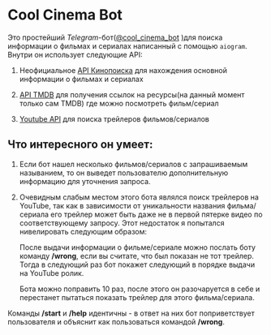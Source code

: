 # Cool Cinema Bot
Это простейший *Telegram*-бот([@cool_cinema_bot](https://t.me/cool_cinema_bot) )для поиска информации о фильмах и сериалах написанный с помощью `aiogram`. 
Внутри он использует следующие API:

1. Неофициальное [API Кинопоиска](https://kinopoiskapiunofficial.tech/) для нахождения основной информации 
о фильмах и сериалах
2. [API TMDB](https://developers.themoviedb.org/3) для получения ссылок на ресурсы(на данный момент только сам TMDB)
где можно посмотреть фильм/сериал
   
3. [Youtube API](https://console.developers.google.com/apis/library/youtube.googleapis.com?q=you&id=125bab65-cfb6-4f25-9826-4dcc309bc508&project=cool-cinema-bot)
для поиска трейлеров фильмов/сериалов
   
## Что интересного он умеет:
1. Если бот нашел несколько фильмов/сериалов с запрашиваемым называнием, то он выведет пользователю дополнительную
информацию для уточнения запроса.
2. Очевидным слабым местом этого бота являлся поиск трейлеров на YouTube, так как в зависимости
от уникальности названия фильма/сериала его трейлер может быть даже не в первой пятерке
видео по соответствующему запросу. Этот недостаток я попытался нивелировать следующим образом:

   После выдачи информации о фильме/сериале можно послать боту команду **/wrong**, если вы считате, что 
был показан не тот трейлер. Тогда в следующий раз бот покажет следующий в порядке выдачи на YouTube ролик. 
   
    Бота можно 
поправить 10 раз, после этого он разочаруется в себе и перестанет пытаться показать трейлер для этого фильма/сериала.


Команды **/start** и **/help** идентичны - в ответ на них бот поприветствует пользователя и объяснит как пользоваться
командой **/wrong**.